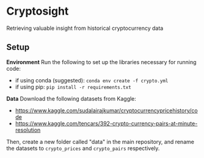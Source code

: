 # Cryptosight
Retrieving valuable insight from historical cryptocurrency data

## Setup
**Environment**
Run the following to set up the libraries necessary for running code:
- if using conda (suggested): `conda env create -f crypto.yml`
- if using pip: `pip install -r requirements.txt`

**Data**
Download the following datasets from Kaggle:
- https://www.kaggle.com/sudalairajkumar/cryptocurrencypricehistory/code
- https://www.kaggle.com/tencars/392-crypto-currency-pairs-at-minute-resolution

Then, create a new folder called "data" in the main repository, and rename the datasets to `crypto_prices` and `crypto_pairs` respectively. 